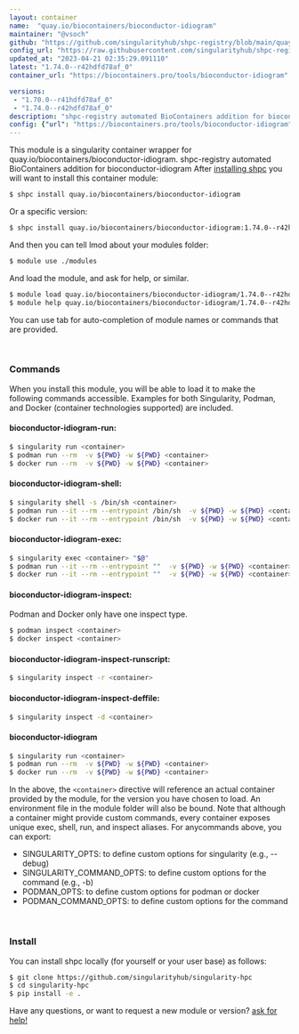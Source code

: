 ```yaml
---
layout: container
name:  "quay.io/biocontainers/bioconductor-idiogram"
maintainer: "@vsoch"
github: "https://github.com/singularityhub/shpc-registry/blob/main/quay.io/biocontainers/bioconductor-idiogram/container.yaml"
config_url: "https://raw.githubusercontent.com/singularityhub/shpc-registry/main/quay.io/biocontainers/bioconductor-idiogram/container.yaml"
updated_at: "2023-04-21 02:35:29.091110"
latest: "1.74.0--r42hdfd78af_0"
container_url: "https://biocontainers.pro/tools/bioconductor-idiogram"

versions:
 - "1.70.0--r41hdfd78af_0"
 - "1.74.0--r42hdfd78af_0"
description: "shpc-registry automated BioContainers addition for bioconductor-idiogram"
config: {"url": "https://biocontainers.pro/tools/bioconductor-idiogram", "maintainer": "@vsoch", "description": "shpc-registry automated BioContainers addition for bioconductor-idiogram", "latest": {"1.74.0--r42hdfd78af_0": "sha256:291af03a7a387fe07bc6c9d8131e3880293af592412c3e87068afac16b6651ba"}, "tags": {"1.70.0--r41hdfd78af_0": "sha256:318c07f4e2551224b9c54646a45c61680a2cdf15480efdc59e4f7134e7d66a16", "1.74.0--r42hdfd78af_0": "sha256:291af03a7a387fe07bc6c9d8131e3880293af592412c3e87068afac16b6651ba"}, "docker": "quay.io/biocontainers/bioconductor-idiogram"}
---
```


This module is a singularity container wrapper for quay.io/biocontainers/bioconductor-idiogram.
shpc-registry automated BioContainers addition for bioconductor-idiogram
After [installing shpc](#install) you will want to install this container module:


```bash
$ shpc install quay.io/biocontainers/bioconductor-idiogram
```

Or a specific version:

```bash
$ shpc install quay.io/biocontainers/bioconductor-idiogram:1.74.0--r42hdfd78af_0
```

And then you can tell lmod about your modules folder:

```bash
$ module use ./modules
```

And load the module, and ask for help, or similar.

```bash
$ module load quay.io/biocontainers/bioconductor-idiogram/1.74.0--r42hdfd78af_0
$ module help quay.io/biocontainers/bioconductor-idiogram/1.74.0--r42hdfd78af_0
```

You can use tab for auto-completion of module names or commands that are provided.

<br>

### Commands

When you install this module, you will be able to load it to make the following commands accessible.
Examples for both Singularity, Podman, and Docker (container technologies supported) are included.

#### bioconductor-idiogram-run:

```bash
$ singularity run <container>
$ podman run --rm  -v ${PWD} -w ${PWD} <container>
$ docker run --rm  -v ${PWD} -w ${PWD} <container>
```

#### bioconductor-idiogram-shell:

```bash
$ singularity shell -s /bin/sh <container>
$ podman run --it --rm --entrypoint /bin/sh  -v ${PWD} -w ${PWD} <container>
$ docker run --it --rm --entrypoint /bin/sh  -v ${PWD} -w ${PWD} <container>
```

#### bioconductor-idiogram-exec:

```bash
$ singularity exec <container> "$@"
$ podman run --it --rm --entrypoint ""  -v ${PWD} -w ${PWD} <container> "$@"
$ docker run --it --rm --entrypoint ""  -v ${PWD} -w ${PWD} <container> "$@"
```

#### bioconductor-idiogram-inspect:

Podman and Docker only have one inspect type.

```bash
$ podman inspect <container>
$ docker inspect <container>
```

#### bioconductor-idiogram-inspect-runscript:

```bash
$ singularity inspect -r <container>
```

#### bioconductor-idiogram-inspect-deffile:

```bash
$ singularity inspect -d <container>
```



#### bioconductor-idiogram

```bash
$ singularity run <container>
$ podman run --rm  -v ${PWD} -w ${PWD} <container>
$ docker run --rm  -v ${PWD} -w ${PWD} <container>
```


In the above, the `<container>` directive will reference an actual container provided
by the module, for the version you have chosen to load. An environment file in the
module folder will also be bound. Note that although a container
might provide custom commands, every container exposes unique exec, shell, run, and
inspect aliases. For anycommands above, you can export:

 - SINGULARITY_OPTS: to define custom options for singularity (e.g., --debug)
 - SINGULARITY_COMMAND_OPTS: to define custom options for the command (e.g., -b)
 - PODMAN_OPTS: to define custom options for podman or docker
 - PODMAN_COMMAND_OPTS: to define custom options for the command

<br>

### Install

You can install shpc locally (for yourself or your user base) as follows:

```bash
$ git clone https://github.com/singularityhub/singularity-hpc
$ cd singularity-hpc
$ pip install -e .
```

Have any questions, or want to request a new module or version? [ask for help!](https://github.com/singularityhub/singularity-hpc/issues)
